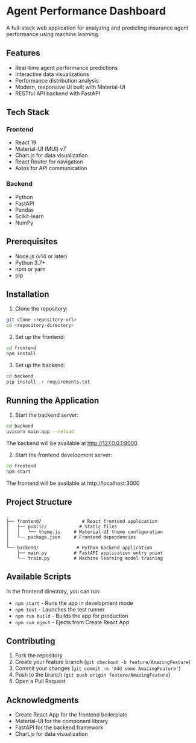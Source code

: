 # Agent Performance Dashboard

A full-stack web application for analyzing and predicting insurance agent performance using machine learning.

## Features

- Real-time agent performance predictions
- Interactive data visualizations
- Performance distribution analysis
- Modern, responsive UI built with Material-UI
- RESTful API backend with FastAPI

## Tech Stack

### Frontend
- React 19
- Material-UI (MUI) v7
- Chart.js for data visualization
- React Router for navigation
- Axios for API communication

### Backend
- Python
- FastAPI
- Pandas
- Scikit-learn
- NumPy

## Prerequisites

- Node.js (v14 or later)
- Python 3.7+
- npm or yarn
- pip

## Installation

1. Clone the repository:
```bash
git clone <repository-url>
cd <repository-directory>
```

2. Set up the frontend:
```bash
cd frontend
npm install
```

3. Set up the backend:
```bash
cd backend
pip install -r requirements.txt
```

## Running the Application

1. Start the backend server:
```bash
cd backend
uvicorn main:app --reload
```
The backend will be available at http://127.0.0.1:8000

2. Start the frontend development server:
```bash
cd frontend
npm start
```
The frontend will be available at http://localhost:3000

## Project Structure

```
.
├── frontend/               # React frontend application
│   ├── public/            # Static files
│   │   └── theme.js     # Material-UI theme configuration
│   └── package.json     # Frontend dependencies
│
└── backend/              # Python backend application
    ├── main.py          # FastAPI application entry point
    └── train.py         # Machine learning model training
```

## Available Scripts

In the frontend directory, you can run:

- `npm start` - Runs the app in development mode
- `npm test` - Launches the test runner
- `npm run build` - Builds the app for production
- `npm run eject` - Ejects from Create React App

## Contributing

1. Fork the repository
2. Create your feature branch (`git checkout -b feature/AmazingFeature`)
3. Commit your changes (`git commit -m 'Add some AmazingFeature'`)
4. Push to the branch (`git push origin feature/AmazingFeature`)
5. Open a Pull Request

## Acknowledgments

- Create React App for the frontend boilerplate
- Material-UI for the component library
- FastAPI for the backend framework
- Chart.js for data visualization 